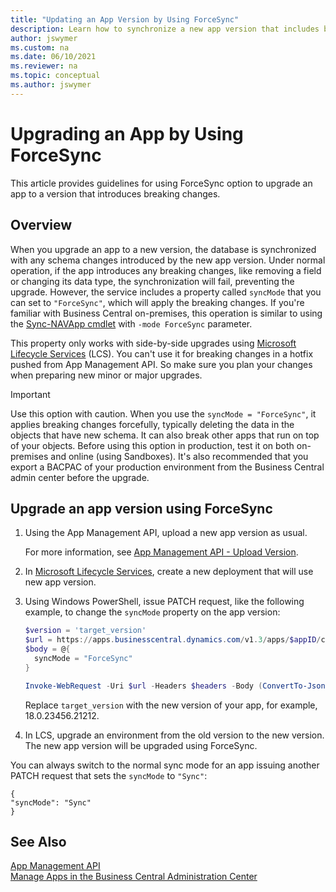 ```yaml
---
title: "Updating an App Version by Using ForceSync"
description: Learn how to synchronize a new app version that includes breaking changes.
author: jswymer
ms.custom: na
ms.date: 06/10/2021
ms.reviewer: na
ms.topic: conceptual
ms.author: jswymer
---
```


# Upgrading an App by Using ForceSync

This article provides guidelines for using ForceSync option to upgrade an app to a version that introduces breaking changes.

## Overview

When you upgrade an app to a new version, the database is synchronized with any schema changes introduced by the new app version. Under normal operation, if the app introduces any breaking changes, like removing a field or changing its data type, the synchronization will fail, preventing the upgrade. However, the service includes a property called `syncMode` that you can set to `"ForceSync"`, which will apply the breaking changes. If you're familiar with Business Central on-premises, this operation is similar to using the [Sync-NAVApp cmdlet](/powershell/module/microsoft.dynamics.nav.apps.management/sync-navapp) with `-mode ForceSync` parameter.

This property only works with side-by-side upgrades using [Microsoft Lifecycle Services](https://lcs.dynamics.com/v2) (LCS). You can't use it for breaking changes in a hotfix pushed from App Management API. So make sure you plan your changes when preparing new minor or major upgrades.

> [!IMPORTANT]
> Use this option with caution. When you use the `syncMode = "ForceSync"`, it applies breaking changes forcefully, typically deleting the data in the objects that have new schema. It can also break other apps that run on top of your objects. Before using this option in production, test it on both on-premises and online (using Sandboxes). It's also recommended that you export a BACPAC of your production environment from the Business Central admin center before the upgrade.

## Upgrade an app version using ForceSync

1. Using the App Management API, upload a new app version as usual.

    For more information, see [App Management API - Upload Version](app-management-api.md#upload-version). 
2. In [Microsoft Lifecycle Services](https://lcs.dynamics.com/v2), create a new deployment that will use new app version.
3. Using Windows PowerShell, issue PATCH request, like the following example, to change the `syncMode` property on the app version:

   ```powershell
   $version = 'target_version'
   $url = https://apps.businesscentral.dynamics.com/v1.3/apps/$appID/countries/$country/versions/$version
   $body = @{   
     syncMode = "ForceSync"
   } 

   Invoke-WebRequest -Uri $url -Headers $headers -Body (ConvertTo-Json $body) -Method Patch
   ```

   Replace `target_version` with the new version of your app, for example, 18.0.23456.21212. 

4. In LCS, upgrade an environment from the old version to the new version. The new app version will be upgraded using ForceSync.

You can always switch to the normal sync mode for an app issuing another PATCH request that sets the `syncMode` to `"Sync"`:

```
{
"syncMode": "Sync"
}
```

## See Also

[App Management API](app-management-api.md)  
[Manage Apps in the Business Central Administration Center](../tenant-admin-center-manage-apps.md)   
